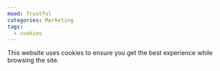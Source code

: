 ```yaml
---
mood: Trustful
categories: Marketing
tags:
  - cookies
---
```

This website uses cookies to ensure you get the best experience while browsing the site.